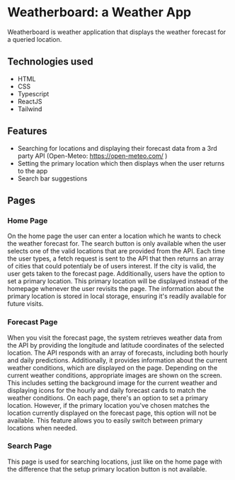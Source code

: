 # Weatherboard: a Weather App

Weatherboard is weather application that displays the weather forecast for a queried location.

## Technologies used

- HTML
- CSS
- Typescript
- ReactJS
- Tailwind

## Features

- Searching for locations and displaying their forecast data from a 3rd party API (Open-Meteo: https://open-meteo.com/ )
- Setting the primary location which then displays when the user returns to the app
- Search bar suggestions

## Pages

### Home Page
On the home page the user can enter a location which he wants to check the weather forecast for. The search button is only available when the
user selects one of the valid locations that are provided from the API. Each time the user types, a fetch request is sent to the API that then returns
an array of cities that could potentialy be of users interest. If the city is valid, the user gets taken to the forecast page. 
Additionally, users have the option to set a primary location. This primary location will be displayed instead of the homepage whenever the user revisits the page. The information about the primary location is stored in local storage, ensuring it's readily available for future visits.

### Forecast Page
When you visit the forecast page, the system retrieves weather data from the API by providing the longitude and latitude coordinates of the selected location. The API responds with an array of forecasts, including both hourly and daily predictions. Additionally, it provides information about the current weather conditions, which are displayed on the page.
Depending on the current weather conditions, appropriate images are shown on the screen. This includes setting the background image for the current weather and displaying icons for the hourly and daily forecast cards to match the weather conditions.
On each page, there's an option to set a primary location. However, if the primary location you've chosen matches the location currently displayed on the forecast page, this option will not be available. This feature allows you to easily switch between primary locations when needed.







### Search Page
This page is used for searching locations, just like on the home page with the difference that the setup primary location button is not available.
